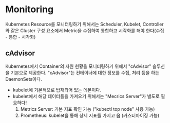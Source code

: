 # Monitoring
Kubernetes Resource를 모니터링하기 위해서는 Scheduler, Kubelet, Controller와 같은 Cluster 구성 요소에서 Metric을 수집하여 통합하고 시각화를 해야 한다(수집 - 통합 - 시각화)


## cAdvisor
Kubernetes에서 Container의 자원 현황을 모니터링하기 위해서 "cAdvisor" 솔루션을 기본으로 제공한다. "cAdvisor"는 컨테이너에 대한 정보를 수집, 처리 등을 하는 DaemonSets이다.
- kubelet에 기본적으로 탑재되어 있는 데몬이다.
- kubelet에서 해당 데이터들을 가져오기 위해서는 "Mecrics Server"가 별도로 필요하다!
    1) Metrics Server: 기본 지표 확인 가능 ("kubectl top node" 사용 가능)
    2) Prometheus: kubelet을 통해 상세 지표를 가지고 옴 (커스터마이징 가능)


